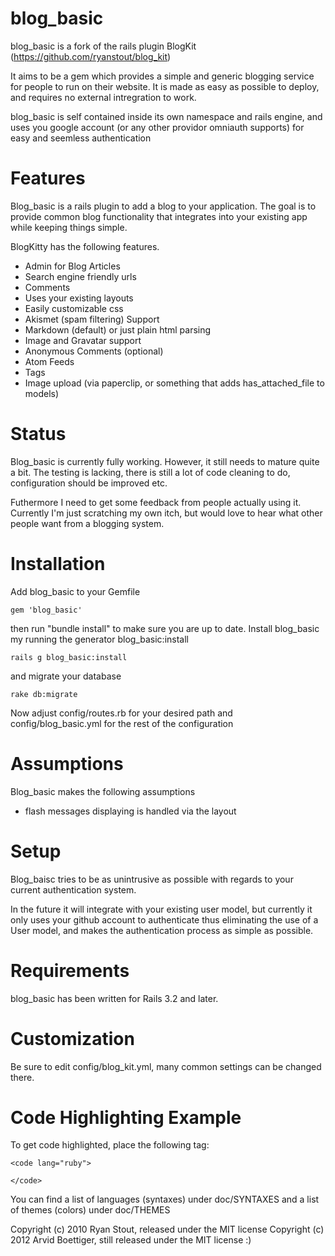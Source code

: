 blog_basic
=======

blog_basic is a fork of the rails plugin BlogKit (https://github.com/ryanstout/blog_kit)

It aims to be a gem which provides a simple and generic blogging service for people to run on their website.
It is made as easy as possible to deploy, and requires no external intregration to work.

blog_basic is self contained inside its own namespace and rails engine, and uses you google account 
(or any other providor omniauth supports) for easy and seemless authentication

Features
========

Blog_basic is a rails plugin to add a blog to your application.  The goal is to provide common blog
functionality that integrates into your existing app while keeping things simple.

BlogKitty has the following features.

+ Admin for Blog Articles
+ Search engine friendly urls
+ Comments
+ Uses your existing layouts
+ Easily customizable css
+ Akismet (spam filtering) Support
+ Markdown (default) or just plain html parsing
+ Image and Gravatar support
+ Anonymous Comments (optional)
+ Atom Feeds
+ Tags
+ Image upload (via paperclip, or something that adds has_attached_file to models)

Status
======

Blog_basic is currently fully working. However, it still needs to mature quite a bit. The testing is lacking, 
there is still a lot of code cleaning to do, configuration should be improved etc.

Futhermore I need to get some feedback from people actually using it. Currently I'm just scratching my own itch, but would love to
hear what other people want from a blogging system.

Installation
============

Add blog_basic to your Gemfile

    gem 'blog_basic'

then run "bundle install" to make sure you are up to date. Install blog_basic my running the generator blog_basic:install

    rails g blog_basic:install

and migrate your database

    rake db:migrate

Now adjust config/routes.rb for your desired path and config/blog_basic.yml for the rest of the configuration

Assumptions
===========

Blog_basic makes the following assumptions

+ flash messages displaying is handled via the layout


Setup
=====

Blog_baisc tries to be as unintrusive as possible with regards to your current authentication system.

In the future it will integrate with your existing user model, but currently it only uses your github account to
authenticate thus eliminating the use of a User model, and makes the authentication process as simple as possible.

Requirements
============

blog_basic has been written for Rails 3.2 and later.

Customization
=============

Be sure to edit config/blog_kit.yml, many common settings can be changed there.

Code Highlighting Example
=========================

To get code highlighted, place the following tag:

    <code lang="ruby">

    </code>

You can find a list of languages (syntaxes) under doc/SYNTAXES and a list of themes (colors) under
doc/THEMES


Copyright (c) 2010 Ryan Stout, released under the MIT license
Copyright (c) 2012 Arvid Boettiger, still released under the MIT license :)
